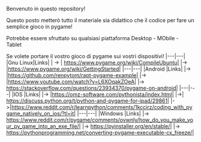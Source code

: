 Benvenuto in questo repository!

Questo posto metterò tutto il materiale sia didattico che il codice per fare un semplice gioco in pygame!

Potrebbe essere sfruttato su qualsiasi piattaforma Desktop - MObile - Tablet

Se volete portare il vostro gioco di pygame sui vostri dispositivi!
|---|---|
|Gnu Linux|Links|
| -> | https://www.pygame.org/wiki/CompileUbuntu|
|-> |https://www.pygame.org/wiki/GettingStarted|
|---|---|
|Android |Links|
|-> |https://github.com/renpytom/rapt-pygame-example|
|-> |https://www.youtube.com/watch?v=L6XOqakZOeA|
|-> https://stackoverflow.com/questions/23934370/pygame-on-android|
|---|---|
|IOS |Links|
|-> |https://omz-software.com/pythonista/index.html|
|->| https://discuss.python.org/t/python-and-pygame-for-ipad/29861|
|->|https://www.reddit.com/r/learnpython/comments/1kccirz/coding_with_pygame_natively_on_ios/?tl=it|
    |---|---|
|Windows |Links|
|-> https://www.reddit.com/r/pygame/comments/ovwnly/how_do_you_make_your_py_game_into_an_exe_file/|
|-> https://pyinstaller.org/en/stable/|
|-> https://pythonprogramming.net/converting-pygame-executable-cx_freeze/|
